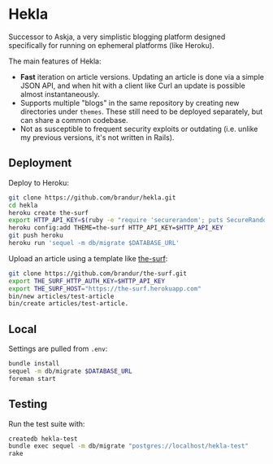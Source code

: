 Hekla
=====

Successor to Askja, a very simplistic blogging platform designed specifically
for running on ephemeral platforms (like Heroku).

The main features of Hekla:

* **Fast** iteration on article versions. Updating an article is done via a
  simple JSON API, and when hit with a client like Curl an update is possible
  almost instantaneously.
* Supports multiple "blogs" in the same repository by creating new directories
  under `themes`. These still need to be deployed separately, but can share a
  common codebase.
* Not as susceptible to frequent security exploits or outdating (i.e. unlike my
  previous versions, it's not written in Rails).

Deployment
----------

Deploy to Heroku:

``` bash
git clone https://github.com/brandur/hekla.git
cd hekla
heroku create the-surf
export HTTP_API_KEY=$(ruby -e "require 'securerandom'; puts SecureRandom.hex(20)")
heroku config:add THEME=the-surf HTTP_API_KEY=$HTTP_API_KEY
git push heroku
heroku run 'sequel -m db/migrate $DATABASE_URL'
```

Upload an article using a template like
[the-surf](https://github.com/brandur/the-surf):

``` bash
git clone https://github.com/brandur/the-surf.git
export THE_SURF_HTTP_AUTH_KEY=$HTTP_API_KEY
export THE_SURF_HOST="https://the-surf.herokuapp.com"
bin/new articles/test-article
bin/create articles/test-article.
```

Local
-----

Settings are pulled from `.env`:

``` bash
bundle install
sequel -m db/migrate $DATABASE_URL
foreman start
```

Testing
-------

Run the test suite with:

``` bash
createdb hekla-test
bundle exec sequel -m db/migrate "postgres://localhost/hekla-test"
rake
```
